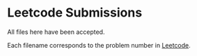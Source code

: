 # Leetcode Submissions

All files here have been accepted.

Each filename corresponds to the problem number in [Leetcode](https://leetcode.com).
